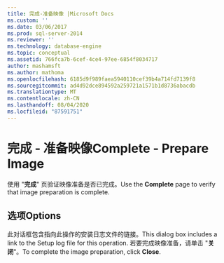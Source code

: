 ```yaml
---
title: 完成-准备映像 |Microsoft Docs
ms.custom: ''
ms.date: 03/06/2017
ms.prod: sql-server-2014
ms.reviewer: ''
ms.technology: database-engine
ms.topic: conceptual
ms.assetid: 766fca7b-6cef-4ce4-97ee-6854f8034717
author: mashamsft
ms.author: mathoma
ms.openlocfilehash: 6185d9f989faea5940110cef39b4a714fd7139f8
ms.sourcegitcommit: ad4d92dce894592a259721a1571b1d8736abacdb
ms.translationtype: MT
ms.contentlocale: zh-CN
ms.lasthandoff: 08/04/2020
ms.locfileid: "87591751"
---
```

# <a name="complete---prepare-image"></a><span data-ttu-id="693fd-102">完成 - 准备映像</span><span class="sxs-lookup"><span data-stu-id="693fd-102">Complete - Prepare Image</span></span>
  <span data-ttu-id="693fd-103">使用 "**完成**" 页验证映像准备是否已完成。</span><span class="sxs-lookup"><span data-stu-id="693fd-103">Use the **Complete** page to verify that image preparation is complete.</span></span>  
  
## <a name="options"></a><span data-ttu-id="693fd-104">选项</span><span class="sxs-lookup"><span data-stu-id="693fd-104">Options</span></span>  
 <span data-ttu-id="693fd-105">此对话框包含指向此操作的安装日志文件的链接。</span><span class="sxs-lookup"><span data-stu-id="693fd-105">This dialog box includes a link to the Setup log file for this operation.</span></span> <span data-ttu-id="693fd-106">若要完成映像准备，请单击 "**关闭**"。</span><span class="sxs-lookup"><span data-stu-id="693fd-106">To complete the image preparation, click **Close**.</span></span>  
  
  
